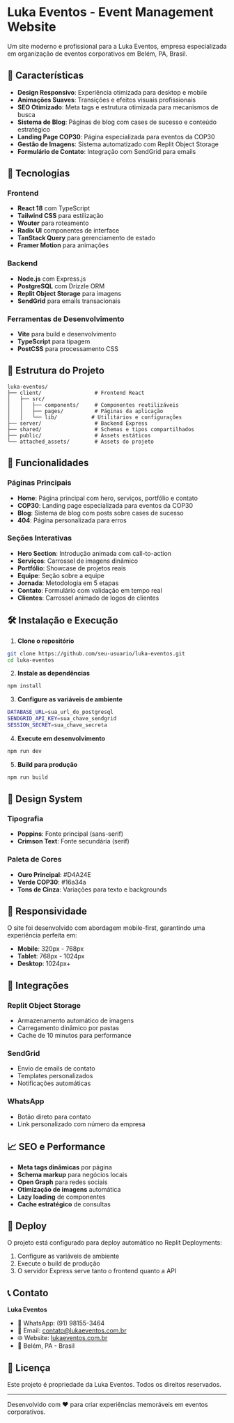 # Luka Eventos - Event Management Website

Um site moderno e profissional para a Luka Eventos, empresa especializada em organização de eventos corporativos em Belém, PA, Brasil.

## 🌟 Características

- **Design Responsivo**: Experiência otimizada para desktop e mobile
- **Animações Suaves**: Transições e efeitos visuais profissionais
- **SEO Otimizado**: Meta tags e estrutura otimizada para mecanismos de busca
- **Sistema de Blog**: Páginas de blog com cases de sucesso e conteúdo estratégico
- **Landing Page COP30**: Página especializada para eventos da COP30
- **Gestão de Imagens**: Sistema automatizado com Replit Object Storage
- **Formulário de Contato**: Integração com SendGrid para emails

## 🚀 Tecnologias

### Frontend
- **React 18** com TypeScript
- **Tailwind CSS** para estilização
- **Wouter** para roteamento
- **Radix UI** componentes de interface
- **TanStack Query** para gerenciamento de estado
- **Framer Motion** para animações

### Backend
- **Node.js** com Express.js
- **PostgreSQL** com Drizzle ORM
- **Replit Object Storage** para imagens
- **SendGrid** para emails transacionais

### Ferramentas de Desenvolvimento
- **Vite** para build e desenvolvimento
- **TypeScript** para tipagem
- **PostCSS** para processamento CSS

## 📁 Estrutura do Projeto

```
luka-eventos/
├── client/                 # Frontend React
│   ├── src/
│   │   ├── components/     # Componentes reutilizáveis
│   │   ├── pages/          # Páginas da aplicação
│   │   └── lib/           # Utilitários e configurações
├── server/                 # Backend Express
├── shared/                 # Schemas e tipos compartilhados
├── public/                 # Assets estáticos
└── attached_assets/        # Assets do projeto
```

## 🎯 Funcionalidades

### Páginas Principais
- **Home**: Página principal com hero, serviços, portfólio e contato
- **COP30**: Landing page especializada para eventos da COP30
- **Blog**: Sistema de blog com posts sobre cases de sucesso
- **404**: Página personalizada para erros

### Seções Interativas
- **Hero Section**: Introdução animada com call-to-action
- **Serviços**: Carrossel de imagens dinâmico
- **Portfólio**: Showcase de projetos reais
- **Equipe**: Seção sobre a equipe
- **Jornada**: Metodologia em 5 etapas
- **Contato**: Formulário com validação em tempo real
- **Clientes**: Carrossel animado de logos de clientes

## 🛠️ Instalação e Execução

1. **Clone o repositório**
```bash
git clone https://github.com/seu-usuario/luka-eventos.git
cd luka-eventos
```

2. **Instale as dependências**
```bash
npm install
```

3. **Configure as variáveis de ambiente**
```bash
DATABASE_URL=sua_url_do_postgresql
SENDGRID_API_KEY=sua_chave_sendgrid
SESSION_SECRET=sua_chave_secreta
```

4. **Execute em desenvolvimento**
```bash
npm run dev
```

5. **Build para produção**
```bash
npm run build
```

## 🎨 Design System

### Tipografia
- **Poppins**: Fonte principal (sans-serif)
- **Crimson Text**: Fonte secundária (serif)

### Paleta de Cores
- **Ouro Principal**: #D4A24E
- **Verde COP30**: #16a34a
- **Tons de Cinza**: Variações para texto e backgrounds

## 📱 Responsividade

O site foi desenvolvido com abordagem mobile-first, garantindo uma experiência perfeita em:
- **Mobile**: 320px - 768px
- **Tablet**: 768px - 1024px
- **Desktop**: 1024px+

## 🔧 Integrações

### Replit Object Storage
- Armazenamento automático de imagens
- Carregamento dinâmico por pastas
- Cache de 10 minutos para performance

### SendGrid
- Envio de emails de contato
- Templates personalizados
- Notificações automáticas

### WhatsApp
- Botão direto para contato
- Link personalizado com número da empresa

## 📈 SEO e Performance

- **Meta tags dinâmicas** por página
- **Schema markup** para negócios locais
- **Open Graph** para redes sociais
- **Otimização de imagens** automática
- **Lazy loading** de componentes
- **Cache estratégico** de consultas

## 🚀 Deploy

O projeto está configurado para deploy automático no Replit Deployments:

1. Configure as variáveis de ambiente
2. Execute o build de produção
3. O servidor Express serve tanto o frontend quanto a API

## 📞 Contato

**Luka Eventos**
- 📱 WhatsApp: (91) 98155-3464
- 📧 Email: contato@lukaeventos.com.br
- 🌐 Website: [lukaeventos.com.br](https://lukaeventos.com.br)
- 📍 Belém, PA - Brasil

## 📄 Licença

Este projeto é propriedade da Luka Eventos. Todos os direitos reservados.

---

Desenvolvido com ❤️ para criar experiências memoráveis em eventos corporativos.